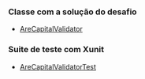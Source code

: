 ### Classe com a solução do desafio

- [AreCapitalValidator](https://github.com/Igor-de-Araujo-Alvarenga/DetectCapital/blob/master/AreCapital/AreCapitalValidator.cs)

### Suite de teste com Xunit

- [AreCapitalValidatorTest](https://github.com/Igor-de-Araujo-Alvarenga/DetectCapital/blob/master/AreCapitalTest/AreCapitalValidatorTest.cs)
